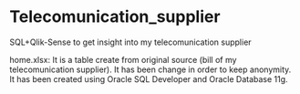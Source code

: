 # Telecomunication_supplier
SQL+Qlik-Sense to get insight into my telecomunication supplier


home.xlsx: It is a table create from original source (bill of my telecomunication supplier). It has been change in order to keep anonymity. It has been created using Oracle SQL Developer and Oracle Database 11g.
